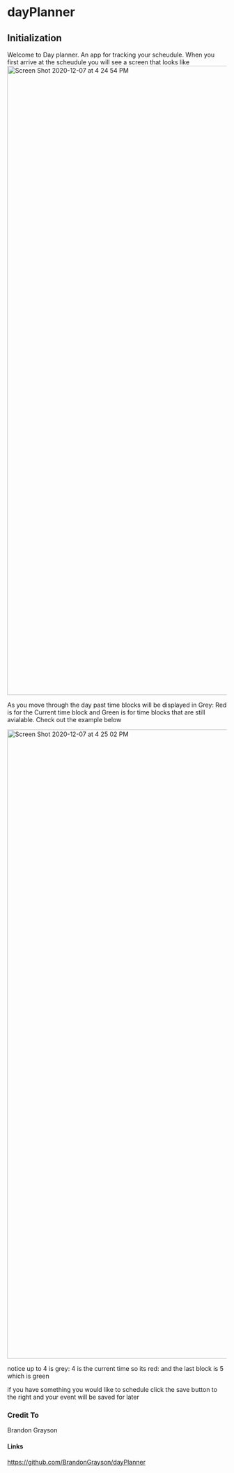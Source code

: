 # dayPlanner

## Initialization
Welcome to Day planner. An app for tracking your scheudule. When you first arrive at the scheudule you will see a screen that looks like 
<img width="1440" alt="Screen Shot 2020-12-07 at 4 24 54 PM" src="https://user-images.githubusercontent.com/64443434/101409071-544fa180-38ab-11eb-9862-944f6de54e64.png">

As you move through the day past time blocks will be displayed in Grey: Red is for the Current time block and Green is for time blocks that are still avialable. Check out the example below  

<img width="1440" alt="Screen Shot 2020-12-07 at 4 25 02 PM" src="https://user-images.githubusercontent.com/64443434/101409351-c627eb00-38ab-11eb-82ff-20cf8a62c79b.png">

notice up to 4 is grey: 4 is the current time so its red: and the last block is 5 which is green

if you have something you would like to schedule click the save button to the right and your event will be saved for later

### Credit To
Brandon Grayson

#### Links 
https://github.com/BrandonGrayson/dayPlanner
